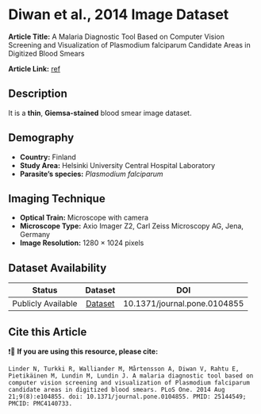 # **Diwan et al., 2014 Image Dataset**  
**Article Title:** A Malaria Diagnostic Tool Based on Computer Vision Screening and Visualization of Plasmodium falciparum Candidate Areas in Digitized Blood Smears

**Article Link:** [ref](https://www.ncbi.nlm.nih.gov/pmc/articles/PMC4140733/)


## **Description**
It is a **thin**, **Giemsa-stained** blood smear image dataset.


## **Demography**
+ **Country:** Finland
+ **Study Area:** Helsinki University Central Hospital Laboratory
+ **Parasite’s species:** _Plasmodium falciparum_


## **Imaging Technique**
+ **Optical Train:** Microscope with camera
+ **Microscope Type:** Axio Imager Z2, Carl Zeiss Microscopy AG, Jena, Germany
+ **Image Resolution:** 1280 × 1024 pixels
  

## **Dataset Availability**
|**Status**|**Dataset**|**DOI**|
|:---:|:---:|:---:|
|Publicly Available|[Dataset](http://fimm.webmicroscope.net/Research/Momic/mamic)|10.1371/journal.pone.0104855|


## **Cite this Article**
❗🛑 **If you are using this resource, please cite:** 
```
Linder N, Turkki R, Walliander M, Mårtensson A, Diwan V, Rahtu E, Pietikäinen M, Lundin M, Lundin J. A malaria diagnostic tool based on computer vision screening and visualization of Plasmodium falciparum candidate areas in digitized blood smears. PLoS One. 2014 Aug 21;9(8):e104855. doi: 10.1371/journal.pone.0104855. PMID: 25144549; PMCID: PMC4140733.
```

